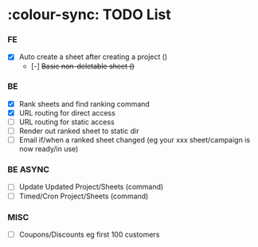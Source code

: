 # :colour-sync: TODO List

### FE
- [x] Auto create a sheet after creating a project ()
    - [-] ~~Basic non-deletable sheet ()~~
  
### BE
- [x] Rank sheets and find ranking command
- [x] URL routing for direct access
- [ ] URL routing for static access
- [ ] Render out ranked sheet to static dir
- [ ] Email if/when a ranked sheet changed (eg your xxx sheet/campaign is now ready/in use)

### BE ASYNC
- [ ] Update Updated Project/Sheets (command)
- [ ] Timed/Cron Project/Sheets (command)

### MISC
- [ ] Coupons/Discounts eg first 100 customers
